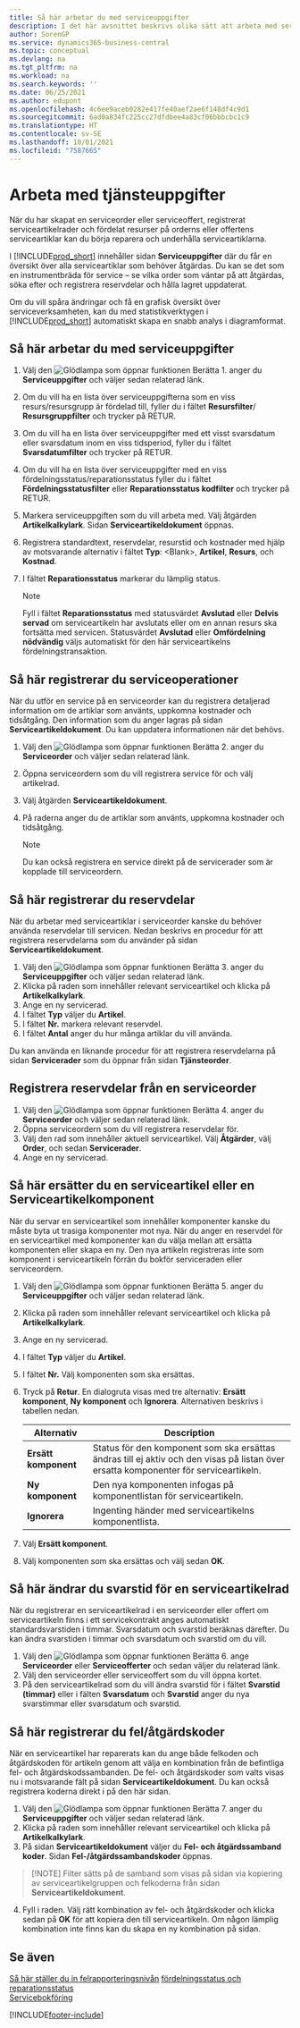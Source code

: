 ```yaml
---
title: Så här arbetar du med serviceuppgifter
description: I det här avsnittet beskrivs olika sätt att arbeta med serviceuppgifter. Sidan Serviceuppgifter där du får en översikt över alla serviceartiklar som behöver åtgärdas.
author: SorenGP
ms.service: dynamics365-business-central
ms.topic: conceptual
ms.devlang: na
ms.tgt_pltfrm: na
ms.workload: na
ms.search.keywords: ''
ms.date: 06/25/2021
ms.author: edupont
ms.openlocfilehash: 4c6ee9aceb0282e417fe40aef2ae6f148df4c9d1
ms.sourcegitcommit: 6ad0a834fc225cc27dfdbee4a83cf06bbbcbc1c9
ms.translationtype: HT
ms.contentlocale: sv-SE
ms.lasthandoff: 10/01/2021
ms.locfileid: "7587665"
---
```

# <a name="work-on-service-tasks"></a>Arbeta med tjänsteuppgifter
När du har skapat en serviceorder eller serviceoffert, registrerat serviceartikelrader och fördelat resurser på orderns eller offertens serviceartiklar kan du börja reparera och underhålla serviceartiklarna.  

I [!INCLUDE[prod_short](includes/prod_short.md)] innehåller sidan **Serviceuppgifter** där du får en översikt över alla serviceartiklar som behöver åtgärdas. Du kan se det som en instrumentbräda för service – se vilka order som väntar på att åtgärdas, söka efter och registrera reservdelar och hålla lagret uppdaterat.  

Om du vill spåra ändringar och få en grafisk översikt över serviceverksamheten, kan du med statistikverktygen i [!INCLUDE[prod_short](includes/prod_short.md)] automatiskt skapa en snabb analys i diagramformat.  

## <a name="to-work-on-a-service-task"></a>Så här arbetar du med serviceuppgifter  
1. Välj den ![Glödlampa som öppnar funktionen Berätta 1.](media/ui-search/search_small.png "Berätta vad du vill göra") anger du **Serviceuppgifter** och väljer sedan relaterad länk.
2. Om du vill ha en lista över serviceuppgifterna som en viss resurs/resursgrupp är fördelad till, fyller du i fältet **Resursfilter**/ **Resursgruppfilter** och trycker på RETUR.  
3. Om du vill ha en lista över serviceuppgifter med ett visst svarsdatum eller svarsdatum inom en viss tidsperiod, fyller du i fältet **Svarsdatumfilter** och trycker på RETUR.  
4. Om du vill ha en lista över serviceuppgifter med en viss fördelningsstatus/reparationsstatus fyller du i fältet **Fördelningsstatusfilter** eller **Reparationsstatus kodfilter** och trycker på RETUR.  
5. Markera serviceuppgiften som du vill arbeta med. Välj åtgärden **Artikelkalkylark**. Sidan **Serviceartikeldokument** öppnas.  
6. Registrera standardtext, reservdelar, resurstid och kostnader med hjälp av motsvarande alternativ i fältet **Typ**:  \<Blank\>, **Artikel**, **Resurs**, och **Kostnad**.  
7. I fältet **Reparationsstatus** markerar du lämplig status.  

   > [!NOTE]  
   >  Fyll i fältet **Reparationsstatus** med statusvärdet **Avslutad** eller **Delvis servad** om serviceartikeln har avslutats eller om en annan resurs ska fortsätta med servicen. Statusvärdet **Avslutad** eller **Omfördelning nödvändig** väljs automatiskt för den här serviceartikelns fördelningstransaktion.  

## <a name="to-register-service-operations"></a>Så här registrerar du serviceoperationer  
När du utför en service på en serviceorder kan du registrera detaljerad information om de artiklar som använts, uppkomna kostnader och tidsåtgång. Den information som du anger lagras på sidan **Serviceartikeldokument**. Du kan uppdatera informationen när det behövs.

1. Välj den ![Glödlampa som öppnar funktionen Berätta 2.](media/ui-search/search_small.png "Berätta vad du vill göra") anger du **Serviceorder** och väljer sedan relaterad länk.  
2. Öppna serviceordern som du vill registrera service för och välj artikelrad.  
3. Välj åtgärden **Serviceartikeldokument**.  
4. På raderna anger du de artiklar som använts, uppkomna kostnader och tidsåtgång.  

   > [!NOTE]  
   >  Du kan också registrera en service direkt på de servicerader som är kopplade till serviceordern.  

## <a name="to-register-spare-parts"></a>Så här registrerar du reservdelar  
När du arbetar med serviceartiklar i serviceorder kanske du behöver använda reservdelar till servicen. Nedan beskrivs en procedur för att registrera reservdelarna som du använder på sidan **Serviceartikeldokument**.  

1. Välj den ![Glödlampa som öppnar funktionen Berätta 3.](media/ui-search/search_small.png "Berätta vad du vill göra") anger du **Serviceuppgifter** och väljer sedan relaterad länk.
2. Klicka på raden som innehåller relevant serviceartikel och klicka på **Artikelkalkylark**.  
3. Ange en ny servicerad.  
4. I fältet **Typ** väljer du **Artikel**.  
5. I fältet **Nr.** markera relevant reservdel.  
6. I fältet **Antal** anger du hur många artiklar du vill använda.  

 Du kan använda en liknande procedur för att registrera reservdelarna på sidan **Servicerader** som du öppnar från sidan **Tjänsteorder**.  

## <a name="to-register-spare-parts-from-a-service-order"></a>Registrera reservdelar från en serviceorder  
1. Välj den ![Glödlampa som öppnar funktionen Berätta 4.](media/ui-search/search_small.png "Berätta vad du vill göra") anger du **Serviceorder** och väljer sedan relaterad länk.  
2. Öppna serviceordern som du vill registrera reservdelar för.  
3. Välj den rad som innehåller aktuell serviceartikel. Välj **Åtgärder**, välj **Order**, och sedan **Servicerader**.  
4. Ange en ny servicerad.  

## <a name="to-replace-a-service-item-or-a-service-item-component"></a>Så här ersätter du en serviceartikel eller en Serviceartikelkomponent  
När du servar en serviceartikel som innehåller komponenter kanske du måste byta ut trasiga komponenter mot nya. När du anger en reservdel för en serviceartikel med komponenter kan du välja mellan att ersätta komponenten eller skapa en ny. Den nya artikeln registreras inte som komponent i serviceartikeln förrän du bokför serviceraden eller serviceordern.

1. Välj den ![Glödlampa som öppnar funktionen Berätta 5.](media/ui-search/search_small.png "Berätta vad du vill göra") anger du **Serviceuppgifter** och väljer sedan relaterad länk.
2. Klicka på raden som innehåller relevant serviceartikel och klicka på **Artikelkalkylark**.  
3. Ange en ny servicerad.  
4. I fältet **Typ** väljer du **Artikel**.  
5. I fältet **Nr.** Välj komponenten som ska ersättas.  
6. Tryck på **Retur**. En dialogruta visas med tre alternativ: **Ersätt komponent**, **Ny komponent** och **Ignorera**. Alternativen beskrivs i tabellen nedan.  

    |Alternativ | Description|  
    |----------------------------------|---------------------------------------|  
    |**Ersätt komponent**|Status för den komponent som ska ersättas ändras till ej aktiv och den visas på listan över ersatta komponenter för serviceartikeln.|  
    |**Ny komponent**|Den nya komponenten infogas på komponentlistan för serviceartikeln.|  
    |**Ignorera**|Ingenting händer med serviceartikelns komponentlista.|  

7. Välj **Ersätt komponent**.  
8. Välj komponenten som ska ersättas och välj sedan **OK**.  

## <a name="to-change-the-response-time-for-a-service-item-line"></a>Så här ändrar du svarstid för en serviceartikelrad  
När du registrerar en serviceartikelrad i en serviceorder eller offert om serviceartikeln finns i ett servicekontrakt anges automatiskt standardsvarstiden i timmar. Svarsdatum och svarstid beräknas därefter. Du kan ändra svarstiden i timmar och svarsdatum och svarstid om du vill.  

1. Välj den ![Glödlampa som öppnar funktionen Berätta 6.](media/ui-search/search_small.png "Berätta vad du vill göra") ange **Serviceorder** eller **Serviceofferter** och sedan väljer du relaterad länk.  
2. Välj den serviceorder eller serviceoffert som du vill öppna kortet.  
3. På den serviceartikelrad som du vill ändra svarstid för i fältet **Svarstid (timmar)** eller i fälten **Svarsdatum** och **Svarstid** anger du nya svarstimmar eller svarsdatum och svarstid.  

## <a name="to-register-faultresolution-codes"></a>Så här registrerar du fel/åtgärdskoder  
När en serviceartikel har reparerats kan du ange både felkoden och åtgärdskoden för artikeln genom att välja en kombination från de befintliga fel- och åtgärdskodssambanden. De fel- och åtgärdskoder som valts visas nu i motsvarande fält på sidan **Serviceartikeldokument**. Du kan också registrera koderna direkt i på den här sidan.  

1. Välj den ![Glödlampa som öppnar funktionen Berätta 7.](media/ui-search/search_small.png "Berätta vad du vill göra") anger du **Serviceuppgifter** och väljer sedan relaterad länk.
2. Klicka på raden som innehåller relevant serviceartikel och klicka på **Artikelkalkylark**.  
3. På sidan **Serviceartikeldokument** väljer du **Fel- och åtgärdssamband koder**. Sidan **Fel-/åtgärdssambandskoder** öppnas.  

  >  [!NOTE]
  >  Filter sätts på de samband som visas på sidan via kopiering av serviceartikelgruppen och felkoderna från sidan **Serviceartikeldokument**.  

4. Fyll i raden. Välj rätt kombination av fel- och åtgärdskoder och klicka sedan på **OK** för att kopiera den till serviceartikeln. Om någon lämplig kombination inte finns kan du skapa en ny kombination på sidan.  

## <a name="see-also"></a>Se även  
[Så här ställer du in felrapporteringsnivån](service-how-setup-fault-reporting.md)
[fördelningsstatus och reparationsstatus](service-allocation-status-and-repair-status.md)  
[Servicebokföring](service-service-posting.md)  


[!INCLUDE[footer-include](includes/footer-banner.md)]